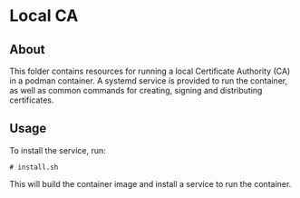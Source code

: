 # Local CA

## About
This folder contains resources for running a local Certificate Authority (CA) in a podman container. A systemd service is provided to run the container, as well as common commands for creating, signing and distributing certificates.

## Usage
To install the service, run:
```
# install.sh
```
This will build the container image and install a service to run the container. 